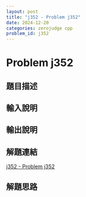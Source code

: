 ```yaml
---
layout: post
title: "j352 - Problem j352"
date: 2024-12-20
categories: zerojudge cpp
problem_id: j352
---
```


# Problem j352

## 題目描述



## 輸入說明



## 輸出說明



## 解題連結

[j352 - Problem j352](https://zerojudge.tw/ShowProblem?problemid=j352)

## 解題思路

